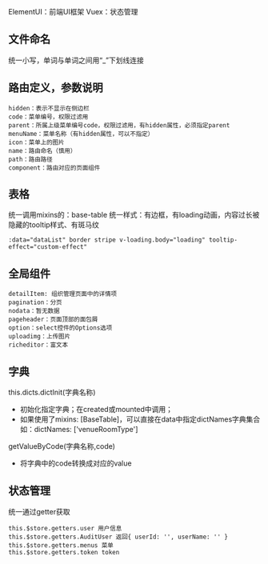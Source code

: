 ElementUI：前端UI框架
Vuex：状态管理

## 文件命名
统一小写，单词与单词之间用“_”下划线连接


## 路由定义，参数说明
```
hidden：表示不显示在侧边栏
code：菜单编号，权限过滤用
parent：所属上级菜单编号code，权限过滤用，有hidden属性，必须指定parent
menuName：菜单名称（有hidden属性，可以不指定）
icon：菜单上的图片
name：路由命名（慎用）
path：路由路径
component：路由对应的页面组件
```

## 表格
统一调用mixins的：base-table
统一样式：有边框，有loading动画，内容过长被隐藏的tooltip样式、有斑马纹
```
:data="dataList" border stripe v-loading.body="loading" tooltip-effect="custom-effect"
```


## 全局组件
```
detailItem: 组织管理页面中的详情项
pagination：分页
nodata：暂无数据
pageheader：页面顶部的面包屑
option：select控件的Options选项
uploadimg：上传图片
richeditor：富文本
```
## 字典
this.dicts.dictInit(字典名称)
* 初始化指定字典；在created或mounted中调用；
* 如果使用了mixins: [BaseTable]，可以直接在data中指定dictNames字典集合
如：dictNames: ['venueRoomType']
 
getValueByCode(字典名称,code)
* 将字典中的code转换成对应的value


## 状态管理
统一通过getter获取
```
this.$store.getters.user 用户信息
this.$store.getters.AuditUser 返回{ userId: '', userName: '' }
this.$store.getters.menus 菜单
this.$store.getters.token token
``` 